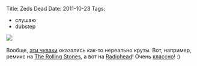 Title: Zeds Dead
Date: 2011-10-23
Tags: 
  - слушаю
  - dubstep

<div class="text"><img src="http://dl.dropbox.com/u/140528/site/zeds_dead.jpg" /><br /><br />
Вообще, <a href="http://en.wikipedia.org/wiki/Zeds_Dead">эти чуваки</a> оказались как-то нереально круты. Вот, например, ремикс на <a href="http://soundcloud.com/zedsdead/gimmie-shelter-zeds-dead-remix">The Rolling Stones</a>, а вот на <a href="http://soundcloud.com/zedsdead/radiohead-pyramid-song-zeds-dead-illuminati-remix-1">Radiohead</a>! Очень <a href="http://soundcloud.com/zedsdead">классно</a>! :)</div>